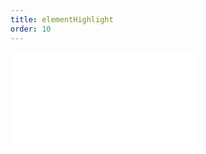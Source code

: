 ```yaml
---
title: elementHighlight
order: 10
---
```


<embed src="@/docs/manual/core/interaction/elementHighlight.zh.md"></embed>
